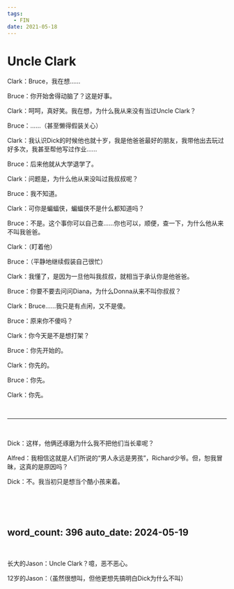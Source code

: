 ```yaml
---
tags:
  - FIN
date: 2021-05-18
---
```


# Uncle Clark

Clark：Bruce，我在想……

Bruce：你开始舍得动脑了？这是好事。

Clark：呵呵，真好笑。我在想，为什么我从来没有当过Uncle Clark？

Bruce：……（甚至懒得假装关心）

Clark：我认识Dick的时候他也就十岁，我是他爸爸最好的朋友，我带他出去玩过好多次，我甚至帮他写过作业……

Bruce：后来他就从大学退学了。

Clark：问题是，为什么他从来没叫过我叔叔呢？

Bruce：我不知道。

Clark：可你是蝙蝠侠，蝙蝠侠不是什么都知道吗？

Bruce：不是。这个事你可以自己查……你也可以，顺便，查一下，为什么他从来不叫我爸爸。

Clark：（盯着他）

Bruce：（平静地继续假装自己很忙）

Clark：我懂了，是因为一旦他叫我叔叔，就相当于承认你是他爸爸。

Bruce：你要不要去问问Diana，为什么Donna从来不叫你叔叔？

Clark：Bruce……我只是有点闲，又不是傻。

Bruce：原来你不傻吗？

Clark：你今天是不是想打架？

Bruce：你先开始的。

Clark：你先的。

Bruce：你先。

Clark：你先。

<br>

---

<br>

Dick：这样，他俩还琢磨为什么我不把他们当长辈呢？

Alfred：我相信这就是人们所说的“男人永远是男孩”，Richard少爷。但，恕我冒昧，这真的是原因吗？

Dick：不。我当初只是想当个酷小孩来着。

<br>

<br>

<br>

word_count: 396
auto_date: 2024-05-19
---

<br>

长大的Jason：Uncle Clark？噫，恶不恶心。

12岁的Jason：（虽然很想叫，但他更想先搞明白Dick为什么不叫）
